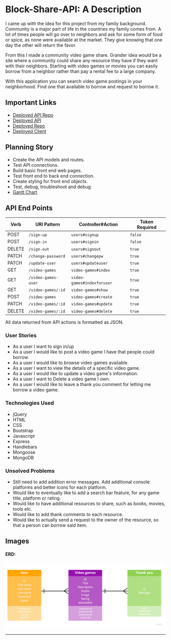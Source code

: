 # Block-Share-API: A Description

I came up with the idea for this project from my family background.  Community is a major part of life in the countries my family comes from.  A lot of times people will go over to neighbors and ask for some form of food or spice, as none were available at the market.  They give knowing that one day the other will return the favor.  

From this I made a community video game share.  Grander idea would be a site where a community could share any resource they have if they want with their neighbors. Starting with video games or movies you can easily borrow from a neighbor rather than pay a rental fee to a large company.

With this application you can search video game postings in your neighborhood.  Find one that available to borrow and request to borrow it.

## Important Links

- [Deployed API Repo](https://github.com/sebastian-chang/block-share-api)
- [Deployed API]( https://shrouded-woodland-10861.herokuapp.com)
- [Deployed Repo](https://github.com/sebastian-chang/block-share)
- [Deployed Client](https://sebastian-chang.github.io/block-share)

## Planning Story

- Create the API models and routes.
- Test API connections.
- Build basic front end web pages.
- Test front end to back end connection.
- Create styling for front end objects.
- Test, debug, troubleshoot and debug.
- [Gantt Chart](https://docs.google.com/spreadsheets/d/1z5f2GSEPifRBP3DsE0RQL32uXRSbROqJ7u_IqC4iMV8/edit#gid=1115838130)

## API End Points

| Verb   | URI Pattern            | Controller#Action           | Token Required  |
|--------|------------------------|-----------------------------|-----------------|
| POST   | `/sign-up`             | `users#signup`              | `false`         |
| POST   | `/sign-in`             | `users#signin`              | `false`         |
| DELETE | `/sign-out`            | `users#signout`             | `true`          |
| PATCH  | `/change-password`     | `users#changepw`            | `true`          |
| PATCH  | `/update-user`         | `users#updateuser`          | `true`          |
| GET    | `/video-games`         | `video-games#index`         | `true`          |
| GET    | `/video-games-user`    | `video-games#indexforuser`  | `true`          |
| GET    | `/video-games/:id`     | `video-games#show`          | `true`          |
| POST   | `/video-games`         | `video-games#create`        | `true`          |
| PATCH  | `/video-games/:id`     | `video-games#update`        | `true`          |
| DELETE | `/video-games/:id`     | `video-games#delete`        | `true`          |

All data returned from API actions is formatted as JSON.

### User Stories

- As a user I want to sign in/up
- As a user I would like to post a video game I have that people could borrow.
- As a user I would like to browse video games available.
- As a user I want to view the details of a specific video game.
- As a user I would like to update a video game's information.
- As a user I want to Delete a video game I own.
- As a user I would like to leave a thank you comment for letting me borrow a video game.

### Technologies Used

- jQuery
- HTML
- CSS
- Bootstrap
- Javascript
- Express
- Handlebars
- Mongoose
- MongoDB

### Unsolved Problems

- Still need to add addition error messages.  Add additional console platforms and better icons for each platform.
- Would like to eventually like to add a search bar feature, for any game title, platform or rating.  
- Would like to have additional resources to share, such as books, movies, tools etc.
- Would like to add thank comments to each resource.
- Would like to actually send a request to the owner of the resource, so that a person can borrow said item.

## Images

#### ERD:

![wireframe](https://github.com/sebastian-chang/block-share/blob/master/public/images/Block-Share-ERD.jpg)

---
